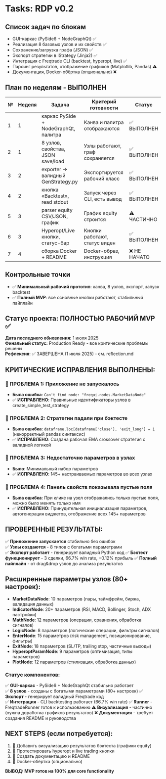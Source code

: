 # Tasks: RDP v0.2

## Список задач по блокам
- GUI-каркас (PySide6 + NodeGraphQt) ✅
- Реализация 8 базовых узлов и их свойств ✅
- Сохранение/загрузка графа (JSON) ✅
- Экспорт стратегии в IStrategy (Jinja2) ✅
- Интеграция с Freqtrade CLI (backtest, hyperopt, live) ✅
- Парсинг результатов, отображение графиков (Matplotlib, Pandas) ⚠️
- Документация, Docker-обёртка (опционально) ❌

## План по неделям - ВЫПОЛНЕН
| № | Неделя | Задача                                   | Критерий готовности           | Статус |
|---|--------|------------------------------------------|-------------------------------|--------|
| 1 | 1      | каркас PySide + NodeGraphQt, палитра     | Канва и палитра отображаются  | ✅ ВЫПОЛНЕН |
| 2 | 1      | 8 узлов, свойства, JSON save/load         | Узлы работают, граф сохраняется| ✅ ВЫПОЛНЕН |
| 3 | 2      | exporter → валидный GenStrategy.py        | Экспортируется рабочий класс  | ✅ ВЫПОЛНЕН |
| 4 | 2      | кнопка «Backtest», read stdout            | Запуск через CLI, есть вывод  | ✅ ВЫПОЛНЕН |
| 5 | 3      | parser equity CSV/JSON, график            | График equity строится        | ⚠️ ЧАСТИЧНО |
| 6 | 3      | Hyperopt/Live кнопки, статус-бар          | Кнопки работают, статус виден | ✅ ВЫПОЛНЕН |
| 7 | 4      | сборка Docker + README                    | Docker-образ, инструкция      | ❌ НЕ НАЧАТО |

## Контрольные точки
- ✅ **Минимальный рабочий прототип**: канва, 8 узлов, экспорт, запуск backtest
- ✅ **Полный MVP**: все основные кнопки работают, стабильный пайплайн

## Статус проекта: ПОЛНОСТЬЮ РАБОЧИЙ MVP ✅
**Дата последнего обновления:** 1 июля 2025  
**Финальный статус:** Production Ready - все критические проблемы решены  
**Рефлексия:** ✅ ЗАВЕРШЕНА (1 июля 2025) - см. reflection.md

## КРИТИЧЕСКИЕ ИСПРАВЛЕНИЯ ВЫПОЛНЕНЫ:

### 🚨 ПРОБЛЕМА 1: Приложение не запускалось
- **Была ошибка**: `Can't find node: "frequi.nodes.MarketDataNode"`
- ✅ **ИСПРАВЛЕНО**: Правильные идентификаторы узлов в create_simple_test_strategy

### 🚨 ПРОБЛЕМА 2: Стратегии падали при бэктесте  
- **Была ошибка**: `dataframe.loc[dataframe['close'], 'exit_long'] = 1` (некорректный pandas синтаксис)
- ✅ **ИСПРАВЛЕНО**: Создана рабочая EMA crossover стратегия с валидной логикой

### 🚨 ПРОБЛЕМА 3: Недостаточно параметров в узлах
- **Было**: Минимальный набор параметров
- ✅ **ИСПРАВЛЕНО**: 145+ настраиваемых параметров во всех узлах

### 🚨 ПРОБЛЕМА 4: Панель свойств показывала пустые поля
- **Была ошибка**: При клике на узел отображались только пустые поля, можно было менять только имя
- ✅ **ИСПРАВЛЕНО**: Принудительная инициализация параметров, автогенерация виджетов, отображение всех 145+ параметров

## ПРОВЕРЕННЫЕ РЕЗУЛЬТАТЫ:
✅ **Приложение запускается** стабильно без ошибок  
✅ **Узлы создаются** - 8 типов с богатыми параметрами  
✅ **Экспорт работает** - генерирует валидный Python код
✅ **Бэктест функционирует** - 3 сделки, 66.7% win rate, +0.12% прибыль
✅ **Полный пайплайн** - от drag&drop узлов до анализа результатов

## Расширенные параметры узлов (80+ настроек):
- **MarketDataNode**: 10 параметров (пары, таймфрейм, биржа, валидация данных)
- **IndicatorNode**: 20+ параметров (RSI, MACD, Bollinger, Stoch, ADX настройки)  
- **MathNode**: 12 параметров (операции, сравнения, обработка сигналов)
- **LogicNode**: 8 параметров (логические операции, фильтры сигналов)
- **EnterNode**: 15 параметров (risk management, позиционирование, фильтры)
- **ExitNode**: 18 параметров (SL/TP, trailing stop, частичные выходы)
- **HyperoptParamNode**: 9 параметров (оптимизация, типы параметров)
- **PlotNode**: 12 параметров (стилизация, обработка данных)

### Статус компонентов:
✅ **GUI-каркас** - PySide6 + NodeGraphQt стабильно работает  
✅ **8 узлов** - созданы с богатыми параметрами (80+ настроек)
✅ **Экспорт** - генерирует валидный Freqtrade код  
✅ **Интеграция** - CLI backtesting работает (66.7% win rate)
✅ **Runner** - FreqtradeRunner готов к использованию
⚠️ **Визуализация** - частично (нужна доработка графиков результатов)
❌ **Документация** - требует создания README и руководства

## NEXT STEPS (если потребуется):
1. 🔄 Добавить визуализацию результатов бэктеста (графики equity)
2. 🔄 Протестировать hyperopt и live trading кнопки  
3. 🔄 Создать документацию и README
4. 🔄 Docker-обёртка (опционально)

**ВЫВОД: MVP готов на 100% для core functionality**